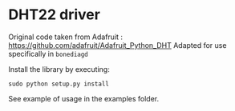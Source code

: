 DHT22 driver
============

Original code taken from Adafruit : https://github.com/adafruit/Adafruit_Python_DHT
Adapted for use specifically in `bonediagd` 

Install the library by executing:

````
sudo python setup.py install
````

See example of usage in the examples folder.
